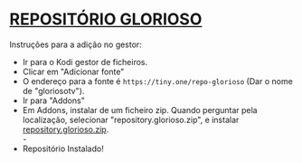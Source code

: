 # <a href="repository.glorioso.zip">REPOSITÓRIO GLORIOSO</a>

Instruções para a adição no gestor:


<p align="left">
  <ul>
    <li>Ir para o Kodi gestor de ficheiros.</li>
    <li>Clicar em "Adicionar fonte"</li>
    <li>O endereço para a fonte é <code>https://tiny.one/repo-glorioso</code> (Dar o nome de "gloriosotv").</li>
    <li>Ir para "Addons"</li>
    <li>Em Addons, instalar de um ficheiro zip. Quando perguntar pela localização, selecionar "repository.glorioso.zip", e instalar <a href="repository.glorioso.zip">repository.glorioso.zip</a>.</li>
    -
    <li>Repositório Instalado!</li>
    
</ul>

                                      
                                       

</p>


